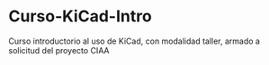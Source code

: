 # Curso-KiCad-Intro
Curso introductorio al uso de KiCad, con modalidad taller,  armado a solicitud del proyecto CIAA
